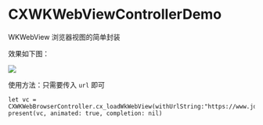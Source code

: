 # CXWKWebViewControllerDemo
WKWebView 浏览器视图的简单封装  

效果如下图：  

![](https://github.com/sunrisechen007/CXWKWebViewControllerDemo/blob/master/demo.gif)

使用方法：只需要传入 `url` 即可 
 
```
let vc = CXWKWebBrowserController.cx_loadWkWebView(withUrlString:"https://www.jd.com/") 
present(vc, animated: true, completion: nil) 
```
